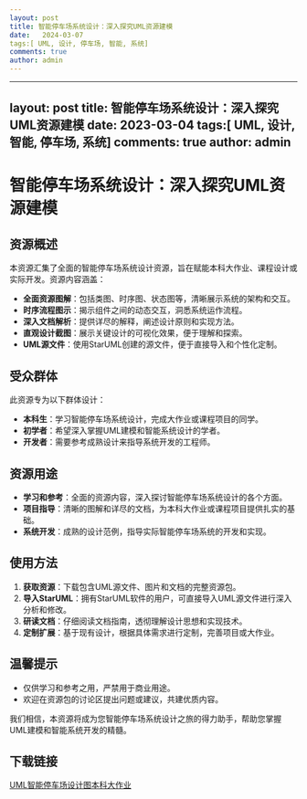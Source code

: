 ```yaml
---
layout: post
title: 智能停车场系统设计：深入探究UML资源建模
date:   2024-03-07
tags:[ UML, 设计, 停车场, 智能, 系统]
comments: true
author: admin
---
```

---
layout: post
title: 智能停车场系统设计：深入探究UML资源建模
date:   2023-03-04
tags:[ UML, 设计, 智能, 停车场, 系统]
comments: true
author: admin
---
# **智能停车场系统设计：深入探究UML资源建模**

## **资源概述**

本资源汇集了全面的智能停车场系统设计资源，旨在赋能本科大作业、课程设计或实际开发。资源内容涵盖：

- **全面资源图解**：包括类图、时序图、状态图等，清晰展示系统的架构和交互。
- **时序流程图示**：揭示组件之间的动态交互，洞悉系统运作流程。
- **深入文档解析**：提供详尽的解释，阐述设计原则和实现方法。
- **直观设计截图**：展示关键设计的可视化效果，便于理解和探索。
- **UML源文件**：使用StarUML创建的源文件，便于直接导入和个性化定制。

## **受众群体**

此资源专为以下群体设计：

- **本科生**：学习智能停车场系统设计，完成大作业或课程项目的同学。
- **初学者**：希望深入掌握UML建模和智能系统设计的学者。
- **开发者**：需要参考成熟设计来指导系统开发的工程师。

## **资源用途**

- **学习和参考**：全面的资源内容，深入探讨智能停车场系统设计的各个方面。
- **项目指导**：清晰的图解和详尽的文档，为本科大作业或课程项目提供扎实的基础。
- **系统开发**：成熟的设计范例，指导实际智能停车场系统的开发和实现。

## **使用方法**

1. **获取资源**：下载包含UML源文件、图片和文档的完整资源包。
2. **导入StarUML**：拥有StarUML软件的用户，可直接导入UML源文件进行深入分析和修改。
3. **研读文档**：仔细阅读文档指南，透彻理解设计思想和实现技术。
4. **定制扩展**：基于现有设计，根据具体需求进行定制，完善项目或大作业。

## **温馨提示**

- 仅供学习和参考之用，严禁用于商业用途。
- 欢迎在资源包的讨论区提出问题或建议，共建优质内容。

我们相信，本资源将成为您智能停车场系统设计之旅的得力助手，帮助您掌握UML建模和智能系统开发的精髓。

## 下载链接

[UML智能停车场设计图本科大作业](https://pan.quark.cn/s/0d7e07eb6a27)
